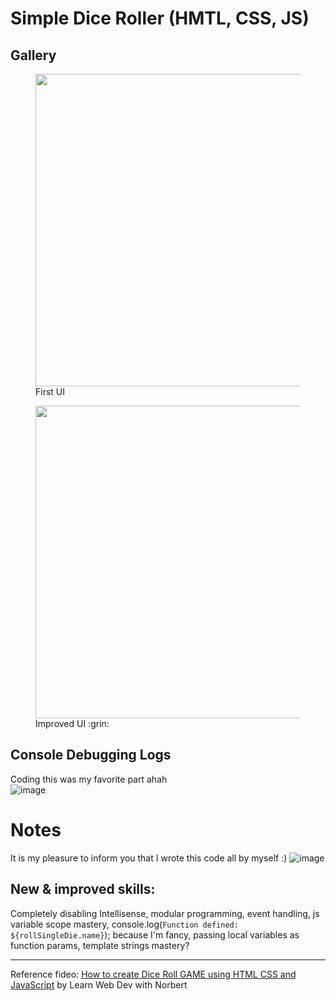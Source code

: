 # Simple Dice Roller (HMTL, CSS, JS)
## Gallery
<figure>
  <img src="https://github.com/user-attachments/assets/8b70a12a-c407-4013-9885-d2767bfbd30e" width="500"/>
  <figcaption>First UI</figcaption>
</figure>
<figure>
  <img src="https://github.com/user-attachments/assets/26c32c27-bd40-4192-9bd7-d664c441d507" width="500"/>
  <figcaption>Improved UI :grin:</figcaption>
</figure>

## Console Debugging Logs
Coding this was my favorite part ahah <br/>
![image](https://github.com/user-attachments/assets/8d38fb61-152a-4216-bc76-0ad04db27c74)

# Notes
It is my pleasure to inform you that I wrote this code all by myself :)
![image](https://github.com/user-attachments/assets/bff10a3c-4a09-4a67-bfe1-766125bea6b5) <br/>

## New & improved skills:
Completely disabling Intellisense, modular programming, event handling, js variable scope mastery, console.log(`Function defined: ${rollSingleDie.name}`); because I'm fancy, passing local variables as function params, template strings mastery?

---
Reference fideo: [How to create Dice Roll GAME using HTML CSS and JavaScript](https://youtu.be/Wi-2jF2VC_4) by Learn Web Dev with Norbert

